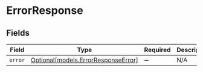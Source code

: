 # ErrorResponse


## Fields

| Field                                                                  | Type                                                                   | Required                                                               | Description                                                            |
| ---------------------------------------------------------------------- | ---------------------------------------------------------------------- | ---------------------------------------------------------------------- | ---------------------------------------------------------------------- |
| `error`                                                                | [Optional[models.ErrorResponseError]](../models/errorresponseerror.md) | :heavy_minus_sign:                                                     | N/A                                                                    |